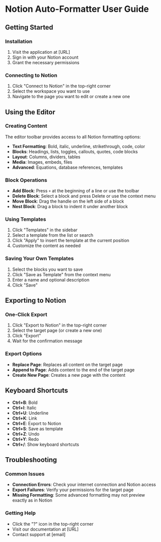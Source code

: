 # Notion Auto-Formatter User Guide

## Getting Started

### Installation

1. Visit the application at [URL]
2. Sign in with your Notion account
3. Grant the necessary permissions

### Connecting to Notion

1. Click "Connect to Notion" in the top-right corner
2. Select the workspace you want to use
3. Navigate to the page you want to edit or create a new one

## Using the Editor

### Creating Content

The editor toolbar provides access to all Notion formatting options:

- **Text Formatting**: Bold, italic, underline, strikethrough, code, color
- **Blocks**: Headings, lists, toggles, callouts, quotes, code blocks
- **Layout**: Columns, dividers, tables
- **Media**: Images, embeds, files
- **Advanced**: Equations, database references, templates

### Block Operations

- **Add Block**: Press `+` at the beginning of a line or use the toolbar
- **Delete Block**: Select a block and press Delete or use the context menu
- **Move Block**: Drag the handle on the left side of a block
- **Nest Block**: Drag a block to indent it under another block

### Using Templates

1. Click "Templates" in the sidebar
2. Select a template from the list or search
3. Click "Apply" to insert the template at the current position
4. Customize the content as needed

### Saving Your Own Templates

1. Select the blocks you want to save
2. Click "Save as Template" from the context menu
3. Enter a name and optional description
4. Click "Save"

## Exporting to Notion

### One-Click Export

1. Click "Export to Notion" in the top-right corner
2. Select the target page (or create a new one)
3. Click "Export"
4. Wait for the confirmation message

### Export Options

- **Replace Page**: Replaces all content on the target page
- **Append to Page**: Adds content to the end of the target page
- **Create New Page**: Creates a new page with the content

## Keyboard Shortcuts

- **Ctrl+B**: Bold
- **Ctrl+I**: Italic
- **Ctrl+U**: Underline
- **Ctrl+K**: Link
- **Ctrl+E**: Export to Notion
- **Ctrl+S**: Save as template
- **Ctrl+Z**: Undo
- **Ctrl+Y**: Redo
- **Ctrl+/**: Show keyboard shortcuts

## Troubleshooting

### Common Issues

- **Connection Errors**: Check your internet connection and Notion access
- **Export Failures**: Verify your permissions for the target page
- **Missing Formatting**: Some advanced formatting may not preview exactly as in Notion

### Getting Help

- Click the "?" icon in the top-right corner
- Visit our documentation at [URL]
- Contact support at [email] 